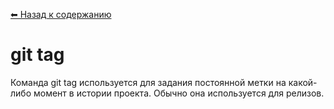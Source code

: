 [⬅ Назад к содержанию](../README.md)

# git tag

Команда git tag используется для задания постоянной метки на какой-либо момент в истории проекта. Обычно она используется для релизов.